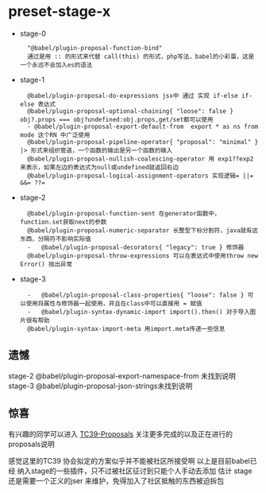 # preset-stage-x
* stage-0

		"@babel/plugin-proposal-function-bind" 
		通过是用 :: 的形式来代替 call(this) 的形式，php写法，babel的小彩蛋，这是一个永远不会加入es的语法
* stage-1

		@babel/plugin-proposal-do-expressions jsx中 通过 实现 if-else if-else 表达式
		@babel/plugin-proposal-optional-chaining{ "loose": false } obj?.props === obj?undefined:obj.props,get/set都可以使用
		- @babel/plugin-proposal-export-default-from  export * as ns from mode 这个RN 中广泛使用
		@babel/plugin-proposal-pipeline-operator{ "proposal": "minimal" } |> 形式来组织管道，一个函数的输出是另一个函数的输入
		@babel/plugin-proposal-nullish-coalescing-operator 用 exp1??exp2 来表示，如果左边的表达式为null或undefined就返回右边
		@babel/plugin-proposal-logical-assignment-operators 实现逻辑= ||= &&= ??=
		
* stage-2

		@babel/plugin-proposal-function-sent 在generator函数中，function.set获取next的参数
		@babel/plugin-proposal-numeric-separator 长整型下标分割符，java就有这东西，分隔符不影响实际值
		-	@babel/plugin-proposal-decorators{ "legacy": true } 修饰器
		@babel/plugin-proposal-throw-expressions 可以在表达式中使用throw new Error() 抛出异常
		
* stage-3

		-	@babel/plugin-proposal-class-properties{ "loose": false } 可以使用将属性与修饰器一起使用，并且在class中可以直接用 = 赋值
		-	@babel/plugin-syntax-dynamic-import import().then() 对于导入图片很有帮助
		@babel/plugin-syntax-import-meta 用import.meta传递一些信息
		
遗憾
---
stage-2
	@babel/plugin-proposal-export-namespace-from 未找到说明
stage-3
	@babel/plugin-proposal-json-strings未找到说明

惊喜
---
有兴趣的同学可以进入 <a href="https://github.com/tc39/proposals">TC39-Proposals</a> 关注更多完成的以及正在进行的proposals说明
		
感觉这里的TC39 协会拟定的方案似乎并不能被社区所接受啊
以上是目前babel已经 纳入stage的一些插件，只不过被社区征讨到只能个人手动去添加
估计 stage还是需要一个正义的jser 来维护，免得加入了社区抵触的东西被迫拆包
